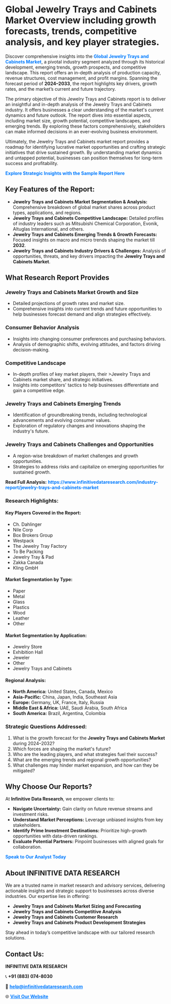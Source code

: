 <h1>Global Jewelry Trays and Cabinets Market Overview including growth forecasts, trends, competitive analysis, and key player strategies.</h1>
<p>
Discover comprehensive insights into the 
<a href="https://www.infinitivedataresearch.com/industry-report/jewelry-trays-and-cabinets-market" rel="dofollow" style="color: #007BFF; text-decoration: none;"><strong>Global Jewelry Trays and Cabinets Market</strong></a>, a pivotal industry segment analyzed through its historical development, emerging trends, growth prospects, and competitive landscape. This report offers an in-depth analysis of production capacity, revenue structures, cost management, and profit margins. Spanning the forecast period of <strong>2024–2033</strong>, the report highlights key drivers, growth rates, and the market’s current and future trajectory.
</p>
<p>
The primary objective of this Jewelry Trays and Cabinets report is to deliver an insightful and in-depth analysis of the Jewelry Trays and Cabinets industry. It offers businesses a clear understanding of the market's current dynamics and future outlook. The report dives into essential aspects, including market size, growth potential, competitive landscapes, and emerging trends. By exploring these factors comprehensively, stakeholders can make informed decisions in an ever-evolving business environment.
</p>
<p>
Ultimately, the Jewelry Trays and Cabinets market report provides a roadmap for identifying lucrative market opportunities and crafting strategic initiatives that drive sustained growth. By understanding market dynamics and untapped potential, businesses can position themselves for long-term success and profitability.
</p>
<p>
<a href="https://www.infinitivedataresearch.com/request-sample/reportId=103831" style="color: #007BFF; text-decoration: none;"><strong>Explore Strategic Insights with the Sample Report Here</strong></a>
</p>

<h2>Key Features of the Report:</h2>
<ul>
<li><strong>Jewelry Trays and Cabinets Market Segmentation & Analysis:</strong> Comprehensive breakdown of global market shares across product types, applications, and regions.</li>
<li><strong>Jewelry Trays and Cabinets Competitive Landscape:</strong> Detailed profiles of industry leaders such as Mitsubishi Chemical Corporation, Evonik, Altuglas International, and others.</li>
<li><strong>Jewelry Trays and Cabinets Emerging Trends & Growth Forecasts:</strong> Focused insights on macro and micro trends shaping the market till <strong>2032</strong>.</li>
<li><strong>Jewelry Trays and Cabinets Industry Drivers & Challenges:</strong> Analysis of opportunities, threats, and key drivers impacting the <strong>Jewelry Trays and Cabinets Market</strong>.</li>
</ul>

<h2>What Research Report Provides</h2>
<h3>Jewelry Trays and Cabinets Market Growth and Size</h3>
<ul>
<li>Detailed projections of growth rates and market size.</li>
<li>Comprehensive insights into current trends and future opportunities to help businesses forecast demand and align strategies effectively.</li>
</ul>

<h3>Consumer Behavior Analysis</h3>
<ul>
<li>Insights into changing consumer preferences and purchasing behaviors.</li>
<li>Analysis of demographic shifts, evolving attitudes, and factors driving decision-making.</li>
</ul>

<h3>Competitive Landscape</h3>
<ul>
<li>In-depth profiles of key market players, their >Jewelry Trays and Cabinets market share, and strategic initiatives.</li>
<li>Insights into competitors' tactics to help businesses differentiate and gain a competitive edge.</li>
</ul>

<h3>Jewelry Trays and Cabinets Emerging Trends</h3>
<ul>
<li>Identification of groundbreaking trends, including technological advancements and evolving consumer values.</li>
<li>Exploration of regulatory changes and innovations shaping the industry's future.</li>
</ul>

<h3>Jewelry Trays and Cabinets Challenges and Opportunities</h3>
<ul>
<li>A region-wise breakdown of market challenges and growth opportunities.</li>
<li>Strategies to address risks and capitalize on emerging opportunities for sustained growth.</li>
</ul>
<p><strong>Read Full Analysis:</strong> <a href="https://www.infinitivedataresearch.com/industry-report/jewelry-trays-and-cabinets-market" rel="dofollow" style="color: #007BFF; text-decoration: none;"><strong>https://www.infinitivedataresearch.com/industry-report/jewelry-trays-and-cabinets-market</strong></a></p>
<h3>Research Highlights:</h3>
<h4>Key Players Covered in the Report:</h4>
<ul><li>Ch. Dahlinger</li><li>Nile Corp</li><li>Box Brokers Group</li><li>Westpack</li><li>The Jewelry Tray Factory</li><li>To Be Packing</li><li>Jewelry Tray &amp; Pad</li><li>Zakka Canada</li><li>Kling GmbH</li></ul>
<h4>Market Segmentation by Type:</h4>
<ul><li>Paper</li><li>Metal</li><li>Glass</li><li>Plastics</li><li>Wood</li><li>Leather</li><li>Other</li></ul>
<h4>Market Segmentation by Application:</h4>
<ul><li>Jewelry Store</li><li>Exhibition Hall</li><li>Jeweler</li><li>Other</li><li>Jewelry Trays and Cabinets</li></ul>

<h4>Regional Analysis:</h4>
<ul>
<li><strong>North America:</strong> United States, Canada, Mexico</li>
<li><strong>Asia-Pacific:</strong> China, Japan, India, Southeast Asia</li>
<li><strong>Europe:</strong> Germany, UK, France, Italy, Russia</li>
<li><strong>Middle East & Africa:</strong> UAE, Saudi Arabia, South Africa</li>
<li><strong>South America:</strong> Brazil, Argentina, Colombia</li>
</ul>

<h3>Strategic Questions Addressed:</h3>
<ol>
<li>What is the growth forecast for the <strong>Jewelry Trays and Cabinets Market</strong> during 2024–2032?</li>
<li>Which forces are shaping the market's future?</li>
<li>Who are the leading players, and what strategies fuel their success?</li>
<li>What are the emerging trends and regional growth opportunities?</li>
<li>What challenges may hinder market expansion, and how can they be mitigated?</li>
</ol>

<h2>Why Choose Our Reports?</h2>
<p>At <strong>Infinitive Data Research</strong>, we empower clients to:</p>
<ul>
<li><strong>Navigate Uncertainty:</strong> Gain clarity on future revenue streams and investment risks.</li>
<li><strong>Understand Market Perceptions:</strong> Leverage unbiased insights from key stakeholders.</li>
<li><strong>Identify Prime Investment Destinations:</strong> Prioritize high-growth opportunities with data-driven rankings.</li>
<li><strong>Evaluate Potential Partners:</strong> Pinpoint businesses with aligned goals for collaboration.</li>
</ul>
<p><a href="https://www.infinitivedataresearch.com/industry-report/jewelry-trays-and-cabinets-market" rel="dofollow" style="color: #007BFF; text-decoration: none;"><strong>Speak to Our Analyst Today</strong></a></p>

<h2>About INFINITIVE DATA RESEARCH</h2>
<p>We are a trusted name in market research and advisory services, delivering actionable insights and strategic support to businesses across diverse industries. Our expertise lies in offering:</p>
<ul>
<li><strong>Jewelry Trays and Cabinets Market Sizing and Forecasting</strong></li>
<li><strong>Jewelry Trays and Cabinets Competitive Analysis</strong></li>
<li><strong>Jewelry Trays and Cabinets Customer Research</strong></li>
<li><strong>Jewelry Trays and Cabinets Product Development Strategies</strong></li>
</ul>
<p>Stay ahead in today’s competitive landscape with our tailored research solutions.</p>

<h2>Contact Us:</h2>
<p><strong>INFINITIVE DATA RESEARCH</strong></p>
<p>📞 <strong>+91 (883) 074-8030</strong></p>
<p>📧 <strong><a href="mailto:help@infinitivedataresearch.com" style="color: #007BFF;">help@infinitivedataresearch.com</a></strong></p>
<p>🌐 <strong><a href="https://www.infinitivedataresearch.com" rel="dofollow" style="color: #007BFF;">Visit Our Website</a></strong></p>